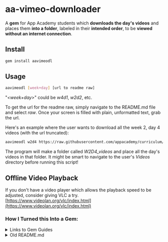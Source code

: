 # aa-vimeo-downloader

A __gem__ for App Academy students which __downloads the day's videos__ and places them __into a folder__, labeled in their __intended order__, to be __viewed without an internet connection__.

## Install

```bash
gem install aavimeodl
```

## Usage

```bash
aavimeodl [week+day] [url to readme raw]
```

"_<week+day>_" could be _w4d1_, _w2d2_, etc.

To get the url for the readme raw, simply navigate to the README.md file and select _raw_.
Once your screen is filled with plain, unformatted text, grab the url.

Here's an example where the user wants to download all the week 2, day 4 videos (with the url truncated):

```bash
aavimeodl w2d4 https://raw.githubusercontent.com/appacademy/curriculum/.......
```

The program will make a folder called _W2D4_videos_ and place all the day's videos in that folder. It might be smart to
navigate to the user's _Videos_ directory before running this script!

## Offline Video Playback

If you don't have a video player which allows the playback speed to be adjusted, consider giving VLC a try. [https://www.videolan.org/vlc/index.html](https://www.videolan.org/vlc/index.html)

### How I Turned this Into a Gem:		

<details><summary>Links to Gem Guides</summary>
[http://guides.rubygems.org/make-your-own-gem/](http://guides.rubygems.org/make-your-own-gem/)		

[http://robdodson.me/how-to-write-a-command-line-ruby-gem/](http://robdodson.me/how-to-write-a-command-line-ruby-gem/)		

[http://guides.rubygems.org/specification-reference/#add_runtime_dependency](http://guides.rubygems.org/specification-reference/#add_runtime_dependency)		

Example of an executable gem: [https://github.com/qrush/hola](https://github.com/qrush/hola), and the directions: [http://guides.rubygems.org/make-your-own-gem/#requiring-more-files](http://guides.rubygems.org/make-your-own-gem/#requiring-more-files)		

The 1st parts here are helpful: [https://bundler.io/v1.13/guides/creating_gem](https://bundler.io/v1.13/guides/creating_gem)
</details>

<details><summary>Old README.md</summary>
## Install

### via copy-pasting this shell script into your terminal:
```bash
cd && \
git clone https://github.com/candyapplecorn/aa-vimeo-downloader.git && \
mv aa-vimeo-downloader .aa-vimeo-downloader && \
cd .aa-vimeo-downloader && \
bash install.sh && \
exec bash
```

### Manual:

After cloning this repository, run the install shell script like so:

```bash
bash install.sh
```

This will add an alias to your `.profile`, `.bashrc`, `.asliases` or .`zshrc`, whichever one is found first.
The alias will allow the user to run _getaavids.rb_ by entering `getaavids` in the command line.

#### Troubleshooting:

If the script fails and you're using a Mac, try installing youtube-dl through brew. Once that's done, restart bash and try using the alias again (you can list all your aliases with ```alias -p```).

```bash
brew install youtube-dl
exec bash
getaavids ...
```

## Dependencies

This program requires youtube-dl. I've added an automatic installer to the program, so the user doesn't have to install it manually.
If you'd like to install it manually, refer to its website: [https://rg3.github.io/youtube-dl/](https://rg3.github.io/youtube-dl/)
</details>
